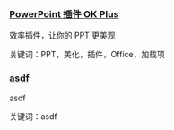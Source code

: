 <h3><a href="https://wwqn.lanzoul.com/ioJPc0q1rb2d">PowerPoint 插件 OK Plus</a> </h3>

效率插件，让你的 PPT 更美观

关键词：PPT，美化，插件，Office，加载项
 
<h3><a href="asdf">asdf</a> </h3>

asdf

关键词：asdf
 
